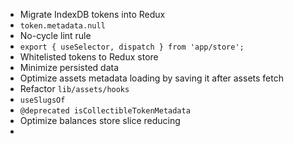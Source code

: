- Migrate IndexDB tokens into Redux
- `token.metadata.null`
- No-cycle lint rule
- `export { useSelector, dispatch } from 'app/store';`
- Whitelisted tokens to Redux store
- Minimize persisted data
- Optimize assets metadata loading by saving it after assets fetch
- Refactor `lib/assets/hooks`
- `useSlugsOf`
- `@deprecated isCollectibleTokenMetadata`
- Optimize balances store slice reducing
-
